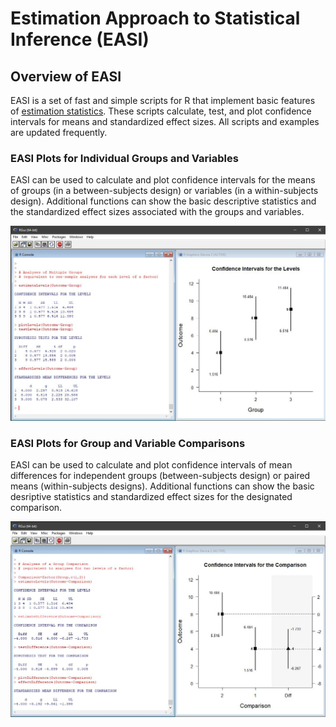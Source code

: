 # Estimation Approach to Statistical Inference (EASI)

## Overview of EASI

EASI is a set of fast and simple scripts for R that implement basic features of [estimation statistics](https://en.wikipedia.org/wiki/Estimation_statistics "Estimation Stats on Wikipedia"). These scripts calculate, test, and plot confidence intervals for means and standardized effect sizes. All scripts and examples are updated frequently.

### EASI Plots for Individual Groups and Variables

EASI can be used to calculate and plot confidence intervals for the means of groups (in a between-subjects design) or variables (in a within-subjects design). Additional functions can show the basic descriptive statistics and the standardized effect sizes associated with the groups and variables.

![Screenshot1](EASIforLevels.jpg)

### EASI Plots for Group and Variable Comparisons

EASI can be used to calculate and plot confidence intervals of mean differences for independent groups (between-subjects design) or paired means (within-subjects designs). Additional functions can show the basic desriptive statistics and standardized effect sizes for the designated comparison. 

![Screenshot2](EASIforDifferences.jpg)

